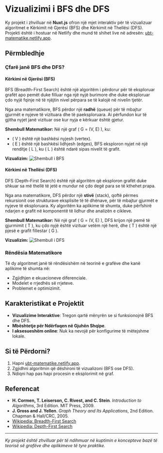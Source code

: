 # Vizualizimi i BFS dhe DFS

Ky projekt i zhvilluar në **Nuxt.js** ofron një mjet interaktiv për të vizualizuar algoritmet e Kërkimit në Gjerësi (BFS) dhe Kërkimit në Thellësi (DFS). Projekti është i hostuar në Netlify dhe mund të shihet live në adresën: [ubt-matematike.netlify.app](https://ubt-matematike.netlify.app/).

## Përmbledhje

### Çfarë janë BFS dhe DFS?

#### Kërkimi në Gjerësi (BFS)
BFS (Breadth-First Search) është një algoritëm i përdorur për të eksploruar grafët apo pemët duke filluar nga një nyjë burimore dhe duke eksploruar çdo nyjë fqinje në të njëjtin nivel përpara se të kalojë në nivelin tjetër.

Nga ana matematikore, BFS përdor një **radhë** (queue) për të mbajtur gjurmët e nyjeve të vizituara dhe të paeksploruara. Ai përfundon kur të gjitha nyjet janë vizituar ose kur nyja e kërkuar është gjetur.

**Shembull Matematikor:**
Në një graf \( G = (V, E) \), ku:
- \( V \) është një bashkësi nyjesh (vertex).
- \( E \) është një bashkësi lidhjesh (edges),
BFS eksploron nyjet në një renditje \( L \), ku \( L \) është ndarë sipas nivelit të grafit.

**Vizualizim:**
![Shembull i BFS](https://upload.wikimedia.org/wikipedia/commons/4/46/Animated_BFS.gif)

#### Kërkimi në Thellësi (DFS)
DFS (Depth-First Search) është një algoritëm që eksploron grafët duke shkuar sa më thellë të jetë e mundur në çdo degë para se të kthehet prapa.

Nga ana matematikore, DFS përdor një **stivë** (stack), qoftë përmes rekursionit ose strukturave eksplisite të të dhënave, për të mbajtur gjurmët e nyjeve të eksploruara. Ky algoritëm ka aplikime të shumta, duke përfshirë ndarjen e grafit në komponentë të lidhur dhe analizën e cikleve.

**Shembull Matematikor:**
Në një graf \( G = (V, E) \), DFS krijon një pemë të gjurmimit \( T \), ku çdo nyjë është vizituar vetëm një herë, dhe \( T \) është një pjesë e grafit fillestar \( G \).

**Vizualizim:**
![Shembull i DFS](https://upload.wikimedia.org/wikipedia/commons/7/7f/Depth-First-Search.gif)

### Rëndësia Matematikore
Të dy algoritmet janë të rëndësishëm në teorinë e grafëve dhe kanë aplikime të shumta në:
- Zgjidhjen e ekuacioneve diferenciale.
- Modelet e rrjedhës së rrjeteve.
- Problemet e optimizimit.

## Karakteristikat e Projektit
- **Vizualizime Interaktive**: Tregon qartë mënyrën se si funksionojnë BFS dhe DFS.
- **Mbështetje për Ndërfaqen në Gjuhën Shqipe**.
- **I aksesueshëm online**: Nuk ka nevojë për konfigurime të mëtejshme lokale.

## Si të Përdorni?
1. Hapni [ubt-matematike.netlify.app](https://ubt-matematike.netlify.app/).
2. Zgjidhni algoritmin që dëshironi të vizualizoni (BFS ose DFS).
3. Ndiqni hap pas hapi procesin e eksplorimit në graf.

## Referencat
- **H. Cormen, T. Leiserson, C. Rivest, and C. Stein**. *Introduction to Algorithms*, 3rd Edition. MIT Press, 2009.
- **J. Gross and J. Yellen**. *Graph Theory and Its Applications*, 2nd Edition. Chapman & Hall/CRC, 2005.
- [Wikipedia: Breadth-First Search](https://en.wikipedia.org/wiki/Breadth-first_search)
- [Wikipedia: Depth-First Search](https://en.wikipedia.org/wiki/Depth-first_search)

---
*Ky projekt është zhvilluar për të ndihmuar në kuptimin e koncepteve bazë të teorisë së grafëve dhe aplikimeve të tyre praktike.*
